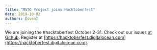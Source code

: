 ```yaml
---
title: "MSTG Project joins Hacktoberfest"
date: 2019-10-02
authors: [sven]
---
```


We are joining the #hacktoberfest October 2-31. Check out our issues [at Github](https://github.com/OWASP/owasp-mastg/labels/Hacktoberfest). Register at [https://hacktoberfest.digitalocean.com](https://hacktoberfest.digitalocean.com).

<!-- more -->
